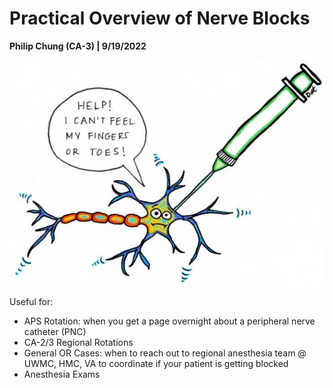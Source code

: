 # Practical Overview of Nerve Blocks

__Philip Chung (CA-3) | 9/19/2022__

![Numb Neuron](numb_neuron_logo.jpg)

Useful for:

* APS Rotation: when you get a page overnight about a peripheral nerve catheter (PNC)
* CA-2/3 Regional Rotations
* General OR Cases: when to reach out to regional anesthesia team @ UWMC, HMC, VA to coordinate if your patient is getting blocked
* Anesthesia Exams

```{tableofcontents}
```
